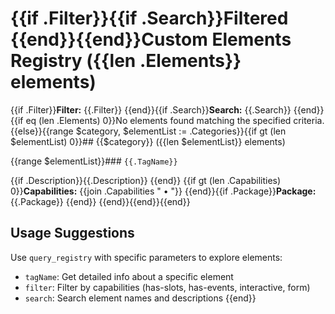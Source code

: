 # {{if .Filter}}{{if .Search}}Filtered {{end}}{{end}}Custom Elements Registry ({{len .Elements}} elements)

{{if .Filter}}**Filter:** {{.Filter}}
{{end}}{{if .Search}}**Search:** {{.Search}}
{{end}}
{{if eq (len .Elements) 0}}No elements found matching the specified criteria.
{{else}}{{range $category, $elementList := .Categories}}{{if gt (len $elementList) 0}}## {{$category}} ({{len $elementList}} elements)

{{range $elementList}}### `{{.TagName}}`

{{if .Description}}{{.Description}}
{{end}}
{{if gt (len .Capabilities) 0}}**Capabilities:** {{join .Capabilities " • "}}
{{end}}{{if .Package}}**Package:** {{.Package}}
{{end}}
{{end}}{{end}}{{end}}
## Usage Suggestions

Use `query_registry` with specific parameters to explore elements:
- `tagName`: Get detailed info about a specific element
- `filter`: Filter by capabilities (has-slots, has-events, interactive, form)
- `search`: Search element names and descriptions
{{end}}